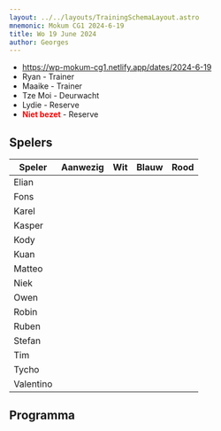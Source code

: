 ```yaml
---
layout: ../../layouts/TrainingSchemaLayout.astro
mnemonic: Mokum CG1 2024-6-19
title: Wo 19 June 2024
author: Georges
---
```


- https://wp-mokum-cg1.netlify.app/dates/2024-6-19
- Ryan - Trainer
- Maaike - Trainer
- Tze Moi - Deurwacht
- Lydie - Reserve
- <span style="color:red">**Niet bezet**</span> - Reserve
## Spelers
| Speler | Aanwezig | Wit | Blauw | Rood |
|--------|----------|-----|-------|------|
| Elian | | | | | |
| Fons | | | | | |
| Karel | | | | | |
| Kasper | | | | | |
| Kody | | | | | |
| Kuan | | | | | |
| Matteo | | | | | |
| Niek | | | | | |
| Owen | | | | | |
| Robin | | | | | |
| Ruben | | | | | |
| Stefan | | | | | |
| Tim | | | | | |
| Tycho | | | | | |
| Valentino | | | | | |
## Programma




